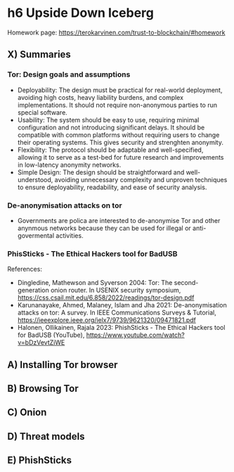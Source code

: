 # h6 Upside Down Iceberg

Homework page: https://terokarvinen.com/trust-to-blockchain/#homework<br>

## X) Summaries

### Tor: Design goals and assumptions
* Deployability: The design must be practical for real-world deployment, avoiding high costs, heavy liability burdens, and complex implementations. It should not require non-anonymous parties to run special software.
* Usability: The system should be easy to use, requiring minimal configuration and not introducing significant delays. It should be compatible with common platforms without requiring users to change their operating systems. This gives security and strenghten anonymity.
* Flexibility: The protocol should be adaptable and well-specified, allowing it to serve as a test-bed for future research and improvements in low-latency anonymity networks.
* Simple Design: The design should be straightforward and well-understood, avoiding unnecessary complexity and unproven techniques to ensure deployability, readability, and ease of security analysis.

### De-anonymisation attacks on tor
* Governments are polica are interested to de-anonymise Tor and other anynmous networks because they can be used for illegal or anti-govermental activities.

### PhisSticks - The Ethical Hackers tool for BadUSB

References:<br>
* Dingledine, Mathewson and Syverson 2004: Tor: The second-generation onion router. In USENIX security symposium, https://css.csail.mit.edu/6.858/2022/readings/tor-design.pdf
* Karunanayake, Ahmed, Malaney, Islam and Jha 2021: De-anonymisation attacks on tor: A survey. In IEEE Communications Surveys & Tutorial, https://ieeexplore.ieee.org/ielx7/9739/9621320/09471821.pdf
* Halonen, Ollikainen, Rajala 2023: PhishSticks - The Ethical Hackers tool for BadUSB (YouTube), https://www.youtube.com/watch?v=bDzVevtZiWE

## A) Installing Tor browser

## B) Browsing Tor

## C) Onion

## D) Threat models

## E) PhishSticks
